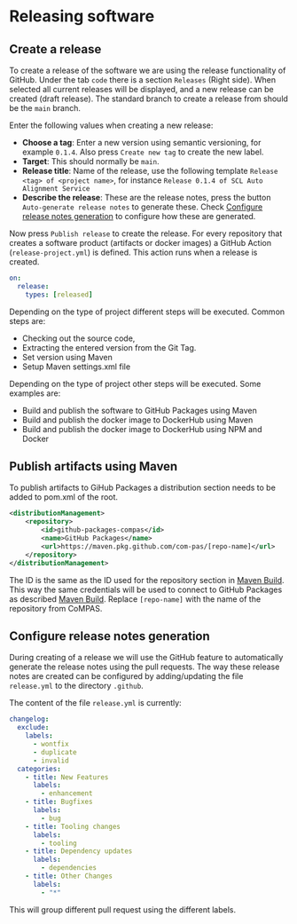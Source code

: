 # Releasing software

## Create a release

To create a release of the software we are using the release functionality of GitHub. Under the tab ``code`` there is a section
``Releases`` (Right side). When selected all current releases will be displayed, and a new release can be created (draft release).
The standard branch to create a release from should be the ``main`` branch.

Enter the following values when creating a new release:
- **Choose a tag**: Enter a new version using semantic versioning, for example ``0.1.4``. 
  Also press ``Create new tag`` to create the new label.
- **Target**: This should normally be ``main``.
- **Release title**: Name of the release, use the following template ``Release <tag> of <project name>``, for instance 
  ``Release 0.1.4 of SCL Auto Alignment Service``
- **Describe the release**: These are the release notes, press the button ``Auto-generate release notes`` to generate these.
  Check [Configure release notes generation](#configure-release-notes-generation) to configure how these are generated.

Now press ``Publish release`` to create the release. For every repository that creates a software product (artifacts or docker images) 
a GitHub Action (``release-project.yml``) is defined. This action runs when a release is created.
```yaml
on:
  release:
    types: [released]
```

Depending on the type of project different steps will be executed.
Common steps are:
- Checking out the source code,
- Extracting the entered version from the Git Tag.
- Set version using Maven
- Setup Maven settings.xml file

Depending on the type of project other steps will be executed. Some examples are:
- Build and publish the software to GitHub Packages using Maven
- Build and publish the docker image to DockerHub using Maven
- Build and publish the docker image to DockerHub using NPM and Docker

## Publish artifacts using Maven

To publish artifacts to GiHub Packages a distribution section needs to be added to pom.xml of the root.
```xml
<distributionManagement>
    <repository>
        <id>github-packages-compas</id>
        <name>GitHub Packages</name>
        <url>https://maven.pkg.github.com/com-pas/[repo-name]</url>
    </repository>
</distributionManagement>
```
The ID is the same as the ID used for the repository section in [Maven Build](DEVELOPING.md#github-packages-in-maven).
This way the same credentials will be used to connect to GitHub Packages as described [Maven Build](DEVELOPING.md#maven-local-settingsxml-for-github-packages).
Replace ``[repo-name]`` with the name of the repository from CoMPAS.

## Configure release notes generation

During creating of a release we will use the GitHub feature to automatically generate the release notes using the pull requests.
The way these release notes are created can be configured by adding/updating the file ``release.yml`` to the directory ``.github``.

The content of the file ``release.yml`` is currently:
```yaml
changelog:
  exclude:
    labels:
      - wontfix
      - duplicate
      - invalid
  categories:
    - title: New Features
      labels:
        - enhancement
    - title: Bugfixes
      labels:
        - bug
    - title: Tooling changes
      labels:
        - tooling
    - title: Dependency updates
      labels:
        - dependencies
    - title: Other Changes
      labels:
        - "*"
```

This will group different pull request using the different labels.
